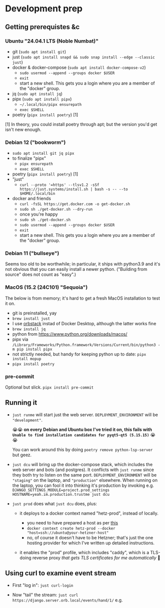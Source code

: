 # Development prep

## Getting prerequistes &c

### Ubuntu "24.04.1 LTS (Noble Numbat)"

* git (`sudo apt install git`)
* just (`sudo apt install snapd && sudo snap install --edge --classic just`)
* docker & docker-compose (`sudo apt install docker-compose-v2`)
  - `sudo usermod --append --groups docker $USER`
  - `exit`
  - start a new shell.  This gets you a login where you are a member of the "docker" group.
* jq (`sudo apt install jq`)
* pipx (`sudo apt install pipx`)
  - `~/.local/bin/pipx ensurepath`
  - `exec $SHELL`
* poetry (`pipx install poetry`) [1]

[1] In theory, you could install poetry through apt; but the version you'd get isn't new enough.

### Debian 12 ("bookworm")

* `sudo apt install git jq pipx`
* to finalize "pipx"
  - `pipx ensurepath`
  - `exec $SHELL`
* poetry (`pipx install poetry`) [1]
* "just"
  - `curl --proto '=https' --tlsv1.2 -sSf https://just.systems/install.sh | bash -s -- --to $HOME/.local/bin`
* docker and friends
  - `curl -fsSL https://get.docker.com -o get-docker.sh`
  - `sudo sh ./get-docker.sh --dry-run`
  - once you're happy
  - `sudo sh ./get-docker.sh`
  - `sudo usermod --append --groups docker $USER`
  - `exit`
  - start a new shell.  This gets you a login where you are a member of the "docker" group.

### Debian 11 ("bullseye")

Seems too old to be worthwhile; in particular, it ships with python3.9 and it's not obvious that you can easily install a newer python.  ("Building from source" does not count as "easy".)

### MacOS (15.2 (24C101) "Sequoia")

The below is from memory; it's hard to get a fresh MacOS installation to test it on.

* git is preinstalled, yay
* `brew install just`
* I use [orbstack](https://orbstack.dev/) instad of Docker Desktop, although the latter works fine
* `brew install jq`
* python from <https://www.python.org/downloads/macos/>
* pipx via `/Library/Frameworks/Python.framework/Versions/Current/bin/python3 -m pip install pipx`
* not strictly needed, but handy for keeping python up to date: `pipx install mopup`
* `pipx install poetry`

### pre-commit
Optional but slick. `pipx install pre-commit`

## Running it
- `just runme` will start just the web server.  `DEPLOYMENT_ENVIRONMENT` will be `"development"`.

  😭😭 **on every Debian and Ubuntu box I've tried it on, this fails with ` Unable to find installation candidates for pyqt5-qt5 (5.15.15)`** 😭😭

  You can work around this by doing `poetry remove python-lsp-server` but geez.

- `just dcu` will bring up the docker-compose stack, which includes the web server and bots (and postgres).  It conflicts with `just runme` since they both try to listen on the same port.
`DEPLOYMENT_ENVIRONMENT` will be `"staging"` on the laptop, and `"production"` elsewhere.  When running on the laptop, you can fool it into thinking it's production by invoking e.g. `DJANGO_SETTINGS_MODULE=project.prod_settings HOSTNAME=yeah.im.production.trustme just dcu`

- `just prod` does what `just dcu` does, plus:
  - it deploys to a docker context named "hetz-prod", instead of locally.
    - you need to have prepared a host as per [this](docs/README.ubuntu-hetz.setup.md)
    - `docker context create hetz-prod --docker "host=ssh://ubuntu@your-hetzner-host"`
    - no, of course it doesn't have to be Hetzner; that's just the one hosting provider for which I've written up detailed instructions.

  - it enables the "prod" profile, which includes "caddy", which is a TLS-doing reverse proxy *that gets TLS certificates for me automatically* 🎉

## Using curl to examine event stream

- First "log in": `just curl-login`

- Now "tail" the stream: `just curl https://django.server.orb.local/events/hand/1/` e.g.

